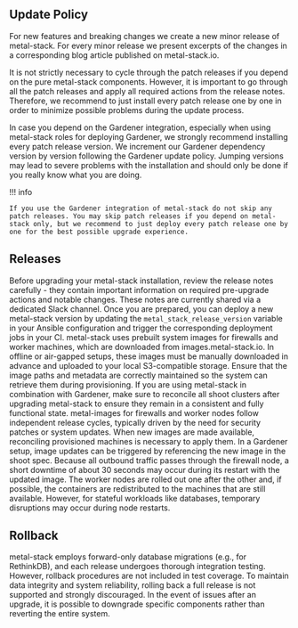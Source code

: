 ## Update Policy

For new features and breaking changes we create a new minor release of metal-stack.
For every minor release we present excerpts of the changes in a corresponding blog article published on metal-stack.io.

It is not strictly necessary to cycle through the patch releases if you depend on the pure metal-stack components.
However, it is important to go through all the patch releases and apply all required actions from the release notes.
Therefore, we recommend to just install every patch release one by one in order to minimize possible problems during the update process.

In case you depend on the Gardener integration, especially when using metal-stack roles for deploying Gardener, we strongly recommend installing every patch release version.
We increment our Gardener dependency version by version following the Gardener update policy. Jumping versions may lead to severe problems with the installation and should only be done if you really know what you are doing.

!!! info

    If you use the Gardener integration of metal-stack do not skip any patch releases. You may skip patch releases if you depend on metal-stack only, but we recommend to just deploy every patch release one by one for the best possible upgrade experience.

## Releases

Before upgrading your metal-stack installation, review the release notes carefully - they contain important information on required pre-upgrade actions and notable changes. These notes are currently shared via a dedicated Slack channel. Once you are prepared, you can deploy a new metal-stack version by updating the `metal_stack_release_version` variable in your Ansible configuration and trigger the corresponding deployment jobs in your CI.
metal-stack uses prebuilt system images for firewalls and worker machines, which are downloaded from images.metal-stack.io. In offline or air-gapped setups, these images must be manually downloaded in advance and uploaded to your local S3-compatible storage. Ensure that the image paths and metadata are correctly maintained so the system can retrieve them during provisioning.
If you are using metal-stack in combination with Gardener, make sure to reconcile all shoot clusters after upgrading metal-stack to ensure they remain in a consistent and fully functional state.
metal-images for firewalls and worker nodes follow independent release cycles, typically driven by the need for security patches or system updates. When new images are made available, reconciling provisioned machines is necessary to apply them.
In a Gardener setup, image updates can be triggered by referencing the new image in the shoot spec.
Because all outbound traffic passes through the firewall node, a short downtime of about 30 seconds may occur during its restart with the updated image.
The worker nodes are rolled out one after the other and, if possible, the containers are redistributed to the machines that are still available. However, for stateful workloads like databases, temporary disruptions may occur during node restarts.

## Rollback

metal-stack employs forward-only database migrations (e.g., for RethinkDB), and each release undergoes thorough integration testing. However, rollback procedures are not included in test coverage. To maintain data integrity and system reliability, rolling back a full release is not supported and strongly discouraged. In the event of issues after an upgrade, it is possible to downgrade specific components rather than reverting the entire system.